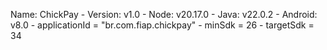 Name: ChickPay - Version: v1.0 - Node: v20.17.0 - Java: v22.0.2 - Android: v8.0 - applicationId = "br.com.fiap.chickpay" - minSdk = 26 - targetSdk = 34
